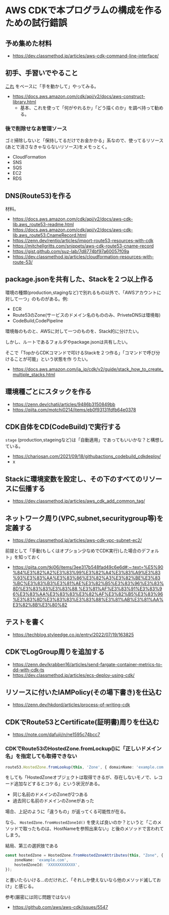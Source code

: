# AWS CDKで本プログラムの構成を作るための試行錯誤

## 予め集めた材料

- https://dev.classmethod.jp/articles/aws-cdk-command-line-interface/

## 初手、手習いでやること

[これ](https://catalog.workshops.aws/typescript-and-cdk-for-beginner/ja-JP) をベースに「手を動かして」やってみる。

- https://docs.aws.amazon.com/cdk/api/v2/docs/aws-construct-library.html
  - 基本、これを使って「何がやれるか」「どう描くのか」を調べ持って勧める。

### 後で削除せなあ管理ソース

ゴミ掃除しないと「保持してるだけでお金かかる」系なので、使ってるリソース(あとで消さなきゃならないリソース)をメモっとく。

- CloudFormation
- SNS
- SQS
- EC2
- RDS

## DNS(Route53)を作る

材料。

- https://docs.aws.amazon.com/cdk/api/v2/docs/aws-cdk-lib.aws_route53-readme.html
- https://docs.aws.amazon.com/cdk/api/v2/docs/aws-cdk-lib.aws_route53.CnameRecord.html
- https://zenn.dev/rentio/articles/import-route53-resources-with-cdk
- https://mitchellgritts.com/snippets/aws-cdk-route53-cname-record
- https://gist.github.com/suz-lab/7d8774bf97a60057f09a
- https://dev.classmethod.jp/articles/cloudformation-resources-with-route-53/

## package.jsonを共有した、Stackを２つ以上作る

環境の種類(production,stagingなど)で別れるもの以外で、「AWSアカウントに対して一つ」のものがある。例:

- ECR
- Route53のZone(サービスのドメイン名のもののみ、PriveteDNSは環境毎)
- CodeBuild,CodePipeline

環境毎のものと、AWSに対して一つのものを、Stack的に分けたい。

しかし、ルートであるフォルダやpackage.jsonは共有したい。

そこで「TopからCDKコマンドで叩けるStackを２つ作る」「コマンドで呼び分けることが可能」という状態を作
りたい。

- https://docs.aws.amazon.com/ja_jp/cdk/v2/guide/stack_how_to_create_multiple_stacks.html

## 環境種ごとにスタックを作る

- https://zenn.dev/chatii/articles/9486b3150849bb
- https://qiita.com/motchi0214/items/eb0f93131fdfb64e0378

## CDK自体をCD(CodeBuild)で実行する

`stage` (production,stageingなど)は「自動適用」であってもいいかな？と構想している。

- https://chariosan.com/2021/09/18/githubactions_codebuild_cdkdeploy/
- x


## Stackに環境変数を設定し、その下のすべてのリソースに伝播する

- https://dev.classmethod.jp/articles/aws_cdk_add_common_tag/

## ネットワーク周り(VPC,subnet,securitygroup等)を定義する

- https://dev.classmethod.jp/articles/aws-cdk-vpc-subnet-ec2/

前提として「手動(もしくはオプション少なめでCDK実行)した場合のデフォルト」を知っておく

- https://qiita.com/tkj06/items/3ee317b548fad49c6e6d#:~:text=%E5%90%84%E3%82%A2%E3%83%99%E3%82%A4%E3%83%A9%E3%83%93%E3%83%AA%E3%83%86%E3%82%A3%E3%82%BE%E3%83%BC%E3%83%B3%E3%81%AE%E3%82%B5%E3%83%96%E3%83%8D%E3%83%83%E3%83%88,%E3%81%AF%E3%83%91%E3%83%96%E3%83%AA%E3%83%83%E3%82%AF%E3%82%B5%E3%83%96%E3%83%8D%E3%83%83%E3%83%88%E3%81%AB%E3%81%AA%E3%82%8B%E3%80%82

## テストを書く

- https://techblog.styleedge.co.jp/entry/2022/07/19/163825


## CDKでLogGroup周りを追加する

- https://zenn.dev/krabben16/articles/send-fargate-container-metrics-to-dd-with-cdk-ts
- https://dev.classmethod.jp/articles/ecs-deploy-using-cdk/

## リソースに付いたIAMPolicy(その場下書き)を仕込む

- https://zenn.dev/hkdord/articles/process-of-writing-cdk

## CDKでRoute53とCertificate(証明書)周りを仕込む

- https://note.com/dafujii/n/ne1595c74bcc7

### CDKでRoute53のHostedZone.fromLockup()に「正しいドメイン名」を指定しても取得できない

```typescript
route53.HostedZone.fromLookup(this, 'Zone', { domainName: 'example.com' });
```

をしても「HostedZoneオブジェクトは取得できるが、存在しないモノで、レコード追加などするとコケる」という状況がある。

- 同じ名前のドメインのZoneが2つある
- 過去同じ名前のドメインのZoneがあった

場合、上記のように「違うもの」が返ってくる可能性が在る。

なら、 `HostedZone.fromHostedZoneId()` を使えば良いのか？というと「このメソッドで取ったものは、HostNameを参照出来ない」と後のメソッドで言われてしまう。

結局、第三の選択肢である

```typescript
const hostedZone = HostedZone.fromHostedZoneAttributes(this, "Zone", {
    zoneName: 'example.com',
    hostedZoneId: 'XXXXXXXXXXXX',
});
```
と書いたらいける…のだけれど、「それしか使えないなら他のメソッド滅しておけ」と感じる。

参考(厳密には同じ問題ではない)

- https://github.com/aws/aws-cdk/issues/5547